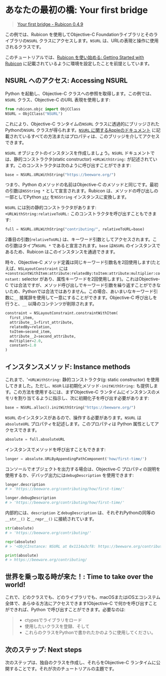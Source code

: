 # あなたの最初の橋: Your first bridge

> [Your first bridge - Rubicon 0.4.9](https://rubicon-objc.readthedocs.io/en/stable/tutorial/tutorial-1.html)

この例では、Rubicon を使用してObjective-C Foundationライブラリとそのライブラリの`NSURL` クラスにアクセスします。`NSURL` は、URLの表現と操作に使用されるクラスです。


このチュートリアルでは、[Rubicon を使い始める: Getting Started with Rubicon](../HowToGuides/01_GettingStartedWithRubicon.md) に記載されているように環境を設定したことを前提としています。


## NSURL へのアクセス: Accessing NSURL

Python を起動し、Objective-C クラスへの参照を取得します。この例では、`NSURL` クラス、Objective-C のURL 表現を使用します:


```python
from rubicon.objc import ObjCClass
NSURL = ObjCClass("NSURL")
```

これにより、Objective-C ランタイムの`NSURL` クラスに透過的にブリッジされたPythonの`NSURL` クラスが得られます。[`NSURL` に関するAppleのドキュメント](https://developer.apple.com/documentation/foundation/nsurl?language=objc) に記載されているすべての方法またはプロパティは、このブリッジを介してアクセスできます。


`NSURL` オブジェクトのインスタンスを作成しましょう。`NSURL` ドキュメントでは、静的コンストラクタ(static constructor) `+URLWithString:` が記述されています。このコンストラクタは次のように呼び出すことができます:

```python
base = NSURL.URLWithString("https://beeware.org/")
```

つまり、Python のメソッドの名前はObjective-C のメソッドと同じです。最初の引数は`NSString *` として宣言されます。Rubicon は、メソッドの呼び出しの一部としてPython [`str`](https://docs.python.org/ja/3.10/library/stdtypes.html#str) を`NSString` インスタンスに変換します。


`NSURL` には別の静的コンストラクタがあります:  
`+URLWithString:relativeToURL:` このコンストラクタを呼び出すこともできます:

```python
full = NSURL.URLWithString("contributing/", relativeToURL=base)
```


2番目の引数(`relativeToURL`) は、キーワード引数としてアクセスされます。この引数はタイプ`NSURL *` であると宣言されます。`base` は`NSURL` のインスタンスであるため、Rubicon はこのインスタンスを通過できます。

時々、Objective-C メソッド定義は同じキーワード引数名を2回使用します(たとえば、`NSLayoutConstraint` には`+constraintWithItem:attribute:relatedBy:toItem:attribute:multiplier:constant:` selector があり、属性キーワードを2回使用します)。これはObjective-C では合法ですが、メソッド呼び出しでキーワード引数を繰り返すことができないため、Pythonでは合法ではありません。この場合、あいまいなキーワード引数に`__` 接尾辞を使用して一意にすることができます。Objective-C 呼び出しを行うと、`__` 以降のコンテンツが削除されます。


```python
constraint = NSLayoutConstraint.constraintWithItem(
  first_item,
  attribute__1=first_attribute,
  relatedBy=relation,
  toItem=second_item,
  attribute__2=second_attribute,
  multiplier=2.0,
  constant=1.0
)
```

## インスタンスメソッド: Instance methods



これまで、'`+URLWithString:` 静的コンストラクタ(g: static constructor) を使用してきました。ただし、`NSUR` Lは初期化メソッド`-initWithString:` も提供します。この方法を使用するには、まずObjective-C ランタイムにインスタンスのメモリを割り当てるように指示し、次に初期化子を呼び出す必要があります:

```python
base = NSURL.alloc().initWithString("https://beeware.org/")
```

`NSURL` のインスタンスがあるので、操作する必要があります。`NSURL` は `absoluteURL` プロパティを記述します。このプロパティは Python 属性としてアクセスできます。


```python
absolute = full.absoluteURL
```

インスタンスでメソッドを呼び出すこともできます:

```python
longer = absolute.URLByAppendingPathComponent('how/first-time/')
```


コンソールでオブジェクトを出力する場合は、Objective-C プロパティの説明を使用するか、デバッグ出力には`debugDescription` を使用できます:


```python
longer.description
# > 'https://beeware.org/contributing/how/first-time/'

longer.debugDescription
# > 'https://beeware.org/contributing/how/first-time/'
```

内部的には、`description` と`debugDescription` は、それぞれPythonの同等の`__str__()` と`__repr__()` に接続されています。


```python
str(absolute)
# > 'https://beeware.org/contributing/'

repr(absolute)
# > '<ObjCInstance: NSURL at 0x1114a3cf8: https://beeware.org/contributing/>'

print(absolute)
# > https://beeware.org/contributing/
```

## 世界を乗っ取る時が来た！: Time to take over the world!

これで、どのクラスでも、どのライブラリでも、macOSまたはiOSエコシステム全体で、あらゆる方法にアクセスできます!Objective-C で何かを呼び出すことができれば、Python で呼び出すことができます。必要なのは:

> - ctypesでライブラリをロード
> - 使用したいクラスを登録、そして
> - これらのクラスをPythonで書かれたかのように使用してください。


## 次のステップ: Next steps

次のステップは、独自のクラスを作成し、それらをObjective-C ランタイムに公開することです。それが次のチュートリアルの主題です。

